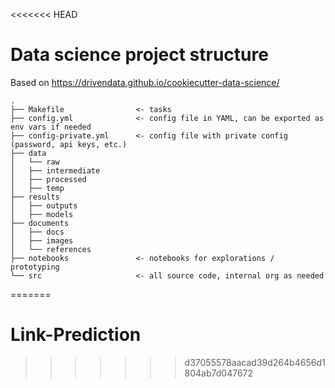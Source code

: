<<<<<<< HEAD
# Data science project structure

Based on https://drivendata.github.io/cookiecutter-data-science/

```
.
├── Makefile                <- tasks
├── config.yml              <- config file in YAML, can be exported as env vars if needed
├── config-private.yml      <- config file with private config (password, api keys, etc.)
├── data
│   └── raw
│   ├── intermediate
│   ├── processed
│   ├── temp
├── results
│   ├── outputs
│   ├── models
├── documents
│   ├── docs
│   ├── images
│   └── references
├── notebooks               <- notebooks for explorations / prototyping
└── src                     <- all source code, internal org as needed
```
=======
# Link-Prediction
>>>>>>> d37055578aacad39d264b4656d1804ab7d047672
